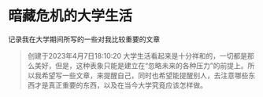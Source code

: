 # 暗藏危机的大学生活
记录我在大学期间所写的一些对我比较重要的文章

> 创建于2023年4月7日18:10:20
> 大学生活看起来是十分祥和的，一切都是那么美好，但是，这种表象只能是建立在“忽略未来的各种压力”的前提上。所以我希望写一些文章，来提醒自己，同时也希望能提醒别人，去注意哪些东西才是真正重要的东西，以及在当今大学究竟应该怎样做。
